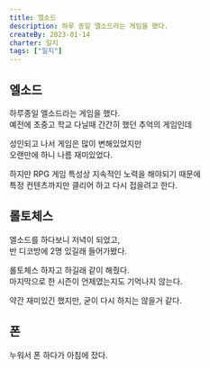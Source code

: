 ```yaml
---
title: 엘소드
description: 하루 종일 엘소드라는 게임을 했다.
createBy: 2023-01-14
charter: 일지
tags: ["일지"]
---
```


## 엘소드

하루종일 엘소드라는 게임을 했다.  
예전에 초중고 학교 다닐때 간간히 했던 추억의 게임인데

성인되고 나서 게임은 많이 변해있었지만  
오랜만에 하니 나름 재미있었다.

하지만 RPG 게임 특성상 지속적인 노력을 해야되기 때문에  
특정 컨텐츠까지만 클리어 하고 다시 접을려고 한다.

## 롤토체스

엘소드를 하다보니 저녁이 되었고,  
반 디코방에 2명 있길래 들어가봤다.

롤토체스 하자고 하길래 같이 해줬다.  
마지막으로 한 시즌이 언제였는지도 기억나지 않는다.

약간 재미있긴 했지만, 굳이 다시 하지는 않을거 같다.

## 폰

누워서 폰 하다가 아침에 잤다.                  
